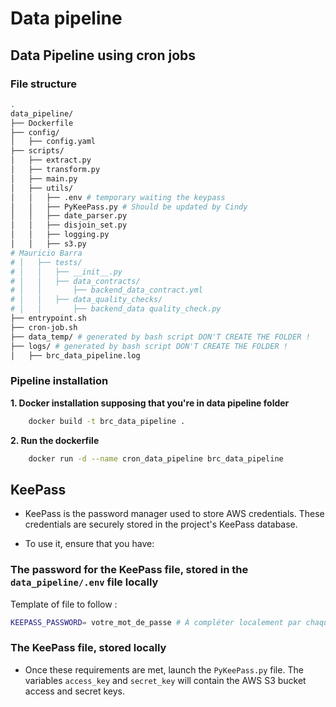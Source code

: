 # Data pipeline

## Data Pipeline using cron jobs
### File structure 

```bash
.
data_pipeline/
├── Dockerfile
├── config/
│   ├── config.yaml 
├── scripts/
│   ├── extract.py
│   ├── transform.py
│   ├── main.py
│   ├── utils/
│   │   ├── .env # temporary waiting the keypass
│   │   ├── PyKeePass.py # Should be updated by Cindy
│   │   ├── date_parser.py
│   │   ├── disjoin_set.py
│   │   ├── logging.py
│   │   ├── s3.py
# Mauricio Barra
# │   ├── tests/
# │   │   ├── __init__.py
# │   │   ├── data_contracts/
# │   │       ├── backend_data_contract.yml
# │   │   ├── data_quality_checks/
# │   │       ├── backend_data quality_check.py
├── entrypoint.sh
├── cron-job.sh
├── data_temp/ # generated by bash script DON'T CREATE THE FOLDER !
├── logs/ # generated by bash script DON'T CREATE THE FOLDER ! 
│   ├── brc_data_pipeline.log

```

### Pipeline installation
**1. Docker installation supposing that you're in data pipeline folder**

```bash
    docker build -t brc_data_pipeline . 
```

**2. Run the dockerfile**
```bash
    docker run -d --name cron_data_pipeline brc_data_pipeline 
```

## KeePass

- KeePass is the password manager used to store AWS credentials. These credentials are securely stored in the project's KeePass database.

- To use it, ensure that you have:

### The password for the KeePass file, stored in the `data_pipeline/.env` file locally  
Template of file to follow :  
````sh
KEEPASS_PASSWORD= votre_mot_de_passe # À compléter localement par chaque utilisateur
````

### The KeePass file, stored locally  

- Once these requirements are met, launch the `PyKeePass.py` file. The variables `access_key` and `secret_key` will contain the AWS S3 bucket access and secret keys.  


